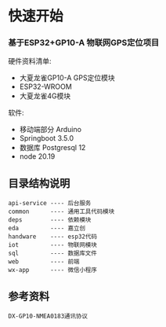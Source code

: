 # 快速开始

### 基于ESP32+GP10-A 物联网GPS定位项目

硬件资料清单:

* 大夏龙雀GP10-A GPS定位模块
* ESP32-WROOM
* 大夏龙雀4G模块

软件:

* 移动端部分 Arduino
* Springboot 3.5.0
* 数据库 Postgresql 12
* node 20.19



## 目录结构说明
    api-service ---- 后台服务
    common      ---- 通用工具代码模块
    deps        ---- 依赖模块
    eda         ---- 嘉立创
    handware    ---- esp32代码
    iot         ---- 物联网模块
    sql         ---- 数据库文件
    web         ---- 前端
    wx-app      ---- 微信小程序


## 参考资料

    DX-GP10-NMEA0183通讯协议

